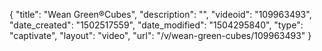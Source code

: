 {
    "title": "Wean Green&reg;Cubes",
    "description": "",
    "videoid": "109963493",
    "date_created": "1502517559",
    "date_modified": "1504295840",
    "type": "captivate",
    "layout": "video",
    "url": "\/v\/wean-green-cubes\/109963493"
}